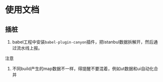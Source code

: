 # 使用文档

## 插桩
1. babel工程中安装`babel-plugin-canyon`插件，把istanbul数据拆解开，然后通过流水线上报。

注意
1. 不同build产生的map数据不一样，得提醒不要混着，例如ut数据和ui自动化合并
